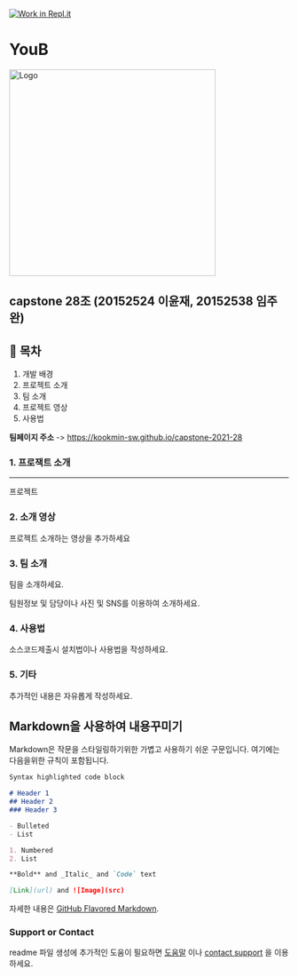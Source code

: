 [![Work in Repl.it](https://classroom.github.com/assets/work-in-replit-14baed9a392b3a25080506f3b7b6d57f295ec2978f6f33ec97e36a161684cbe9.svg)](https://classroom.github.com/online_ide?assignment_repo_id=357913&assignment_repo_type=GroupAssignmentRepo)
<h1>YouB</h1>

<img width="372" alt="Logo" src="https://user-images.githubusercontent.com/57613321/119185430-b266ee80-bab1-11eb-8e3c-83dd567508d5.png">

<h2>capstone 28조 (20152524 이윤재, 20152538 임주완)</h2>

<h2>📒 목차</h2>
<ol>
  <li>개발 배경</li>
  <li>프로젝트 소개</li>
  <li>팀 소개</li>
  <li>프로젝트 영상</li>
  <li>사용법</li>
</ol>

**팀페이지 주소** -> https://kookmin-sw.github.io/capstone-2021-28

### 1. 프로잭트 소개
---

프로젝트

### 2. 소개 영상

프로젝트 소개하는 영상을 추가하세요

### 3. 팀 소개

팀을 소개하세요.

팀원정보 및 담당이나 사진 및 SNS를 이용하여 소개하세요.

### 4. 사용법

소스코드제출시 설치법이나 사용법을 작성하세요.

### 5. 기타

추가적인 내용은 자유롭게 작성하세요.


## Markdown을 사용하여 내용꾸미기

Markdown은 작문을 스타일링하기위한 가볍고 사용하기 쉬운 구문입니다. 여기에는 다음을위한 규칙이 포함됩니다.

```markdown
Syntax highlighted code block

# Header 1
## Header 2
### Header 3

- Bulleted
- List

1. Numbered
2. List

**Bold** and _Italic_ and `Code` text

[Link](url) and ![Image](src)
```

자세한 내용은 [GitHub Flavored Markdown](https://guides.github.com/features/mastering-markdown/).

### Support or Contact

readme 파일 생성에 추가적인 도움이 필요하면 [도움말](https://help.github.com/articles/about-readmes/) 이나 [contact support](https://github.com/contact) 을 이용하세요.
